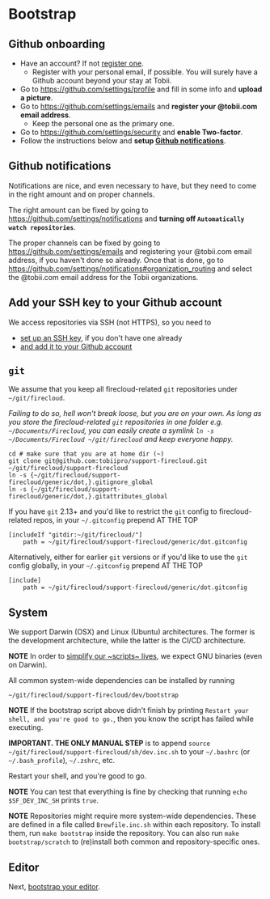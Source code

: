 # Bootstrap

## Github onboarding

* Have an account? If not [register one](https://github.com/join).
  * Register with your personal email, if possible. You will surely have a Github account beyond your stay at Tobii.
* Go to https://github.com/settings/profile and fill in some info and **upload a picture**.
* Go to https://github.com/settings/emails and **register your @tobii.com email address**.
  * Keep the personal one as the primary one.
* Go to https://github.com/settings/security and **enable Two-factor**.
* Follow the instructions below and **setup [Github notifications](#github-notifications)**.


## Github notifications

Notifications are nice, and even necessary to have,
but they need to come in the right amount and on proper channels.

The right amount can be fixed by going to https://github.com/settings/notifications
and **turning off `Automatically watch repositories`**.

The proper channels can be fixed by going to https://github.com/settings/emails
and registering your @tobii.com email address, if you haven't done so already.
Once that is done, go to https://github.com/settings/notifications#organization_routing
and select the @tobii.com email address for the Tobii organizations.


## Add your SSH key to your Github account

We access repositories via SSH (not HTTPS), so you need to

* [set up an SSH key](https://help.github.com/en/articles/generating-a-new-ssh-key-and-adding-it-to-the-ssh-agent), if you don't have one already
* [and add it to your Github account](https://help.github.com/en/articles/adding-a-new-ssh-key-to-your-github-account)


## `git`

We assume that you keep all firecloud-related `git` repositories under `~/git/firecloud`.

*Failing to do so, hell won't break loose, but you are on your own.
As long as you store the firecloud-related `git` repositories in one folder e.g. `~/Documents/Firecloud`,
you can easily create a symlink `ln -s ~/Documents/Firecloud ~/git/firecloud` and keep everyone happy.*


```shell
cd # make sure that you are at home dir (~)
git clone git@github.com:tobiipro/support-firecloud.git ~/git/firecloud/support-firecloud
ln -s {~/git/firecloud/support-firecloud/generic/dot,}.gitignore_global
ln -s {~/git/firecloud/support-firecloud/generic/dot,}.gitattributes_global
```

If you have `git` 2.13+ and you'd like to restrict the `git` config to firecloud-related repos,
in your `~/.gitconfig` prepend AT THE TOP

```
[includeIf "gitdir:~/git/firecloud/"]
    path = ~/git/firecloud/support-firecloud/generic/dot.gitconfig
```

Alternatively, either for earlier `git` versions or if you'd like to use the `git` config globally,
in your `~/.gitconfig` prepend AT THE TOP

```
[include]
    path = ~/git/firecloud/support-firecloud/generic/dot.gitconfig
```

## System

We support Darwin (OSX) and Linux (Ubuntu) architectures.
The former is the development architecture, while the latter is the CI/CD architecture.

**NOTE** In order to [simplify our ~scripts~ lives](https://ponderthebits.com/2017/01/know-your-tools-linux-gnu-vs-mac-bsd-command-line-utilities-grep-strings-sed-and-find/),
we expect GNU binaries (even on Darwin).

All common system-wide dependencies can be installed by running

```shell
~/git/firecloud/support-firecloud/dev/bootstrap
```

**NOTE** If the bootstrap script above didn't finish by printing `Restart your shell, and you're good to go.`,
then you know the script has failed while executing.

**IMPORTANT. THE ONLY MANUAL STEP** is to append `source ~/git/firecloud/support-firecloud/sh/dev.inc.sh` to your `~/.bashrc` (or `~/.bash_profile`), `~/.zshrc`, etc.

Restart your shell, and you're good to go.

**NOTE** You can test that everything is fine by checking that running `echo $SF_DEV_INC_SH` prints `true`.

**NOTE** Repositories might require more system-wide dependencies. These are defined in a file called `Brewfile.inc.sh` within each repository. To install them, run `make bootstrap` inside the repository. You can also run `make bootstrap/scratch` to (re)install both common and repository-specific ones.


## Editor

Next, [bootstrap your editor](bootstrap-your-editor.md).
